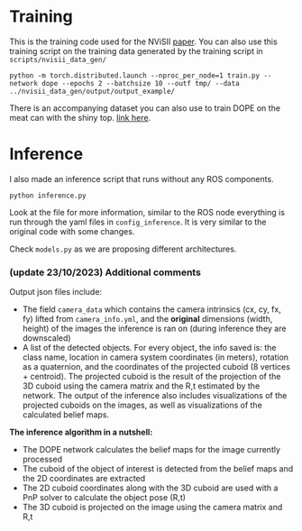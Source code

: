 # Training

This is the training code used for the NViSII [paper](). You can also use this training script on the training data generated by the training script in `scripts/nvisii_data_gen/`

```
python -m torch.distributed.launch --nproc_per_node=1 train.py --network dope --epochs 2 --batchsize 10 --outf tmp/ --data ../nvisii_data_gen/output/output_example/
```

There is an accompanying dataset you can also use to train DOPE on the meat can with the shiny top. [link here](https://drive.google.com/file/d/1Q5VLnlt1gu2pKIAcUo9uzSyWw1nGlSF8/view?usp=sharing).

# Inference

I also made an inference script that runs without any ROS components.

```
python inference.py
``` 

Look at the file for more information, similar to the ROS node everything is run through the yaml files in `config_inference`. It is very similar to the original code with some changes. 

Check `models.py` as we are proposing different architectures.

### (update 23/10/2023) Additional comments
Output json files include:
- The field `camera_data` which contains the camera intrinsics (cx, cy, fx, fy) lifted from `camera_info.yml`, and the **original** dimensions (width, height) of the images the inference is ran on (during inference they are downscaled)
- A list of the detected objects. For every object, the info saved is: the class name, location in camera system coordinates (in meters), rotation as a quaternion, and the coordinates of the projected cuboid (8 vertices + centroid). The projected cuboid is the result of the projection of the 3D cuboid using the camera matrix and the R,t estimated by the network. The output of the inference also includes visualizations of the projected cuboids on the images, as well as visualizations of the calculated belief maps.

**The inference algorithm in a nutshell:**
- The DOPE network calculates the belief maps for the image currently processed
- The cuboid of the object of interest is detected from the belief maps and the 2D coordinates are extracted
- The 2D cuboid coordinates along with the 3D cuboid are used with a PnP solver to calculate the object pose (R,t)
- The 3D cuboid is projected on the image using the camera matrix and R,t